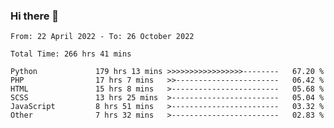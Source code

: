### Hi there 👋

<!--START_SECTION:waka-->

```text
From: 22 April 2022 - To: 26 October 2022

Total Time: 266 hrs 41 mins

Python             179 hrs 13 mins >>>>>>>>>>>>>>>>>--------   67.20 %
PHP                17 hrs 7 mins   >>-----------------------   06.42 %
HTML               15 hrs 8 mins   >------------------------   05.68 %
SCSS               13 hrs 25 mins  >------------------------   05.04 %
JavaScript         8 hrs 51 mins   >------------------------   03.32 %
Other              7 hrs 32 mins   >------------------------   02.83 %
```

<!--END_SECTION:waka-->

<!--
**umarfarouk98/umarfarouk98** is a ✨ _special_ ✨ repository because its `README.md` (this file) appears on your GitHub profile.

Here are some ideas to get you started:

- 🔭 I’m currently working on ...
- 🌱 I’m currently learning ...
- 👯 I’m looking to collaborate on ...
- 🤔 I’m looking for help with ...
- 💬 Ask me about ...
- 📫 How to reach me: ...
- 😄 Pronouns: ...
- ⚡ Fun fact: ...
-->
